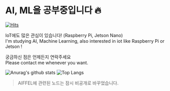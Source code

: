 # AI, ML을 공부중입니다 🔥
[![Hits](https://hits.seeyoufarm.com/api/count/incr/badge.svg?url=https%3A%2F%2Fgithub.com%2Fljh415&count_bg=%2379C83D&title_bg=%23555555&icon=googlekeep.svg&icon_color=%23E7E7E7&title=visits&edge_flat=false)](https://hits.seeyoufarm.com)

IoT에도 많은 관심이 있습니다! (Raspberry Pi, Jetson Nano)  
I'm studying AI, Machine Learning, also interested in iot like Raspberry Pi or Jetson !

궁금하신 점은 언제든지 연락주세요  
Please contact me whenever you want. 

![Anurag's github stats](https://github-readme-stats.vercel.app/api?username=ljh415&show_icons=true&hide=issues,prs)
![Top Langs](https://github-readme-stats.vercel.app/api/top-langs/?username=ljh415&layout=compact&hide=javascript,html,css,scss)

> AIFFEL에 관련된 노드는 잠시 비공개로 바꾸었습니다.
